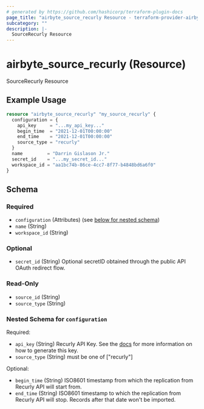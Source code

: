 ```yaml
---
# generated by https://github.com/hashicorp/terraform-plugin-docs
page_title: "airbyte_source_recurly Resource - terraform-provider-airbyte"
subcategory: ""
description: |-
  SourceRecurly Resource
---
```


# airbyte_source_recurly (Resource)

SourceRecurly Resource

## Example Usage

```terraform
resource "airbyte_source_recurly" "my_source_recurly" {
  configuration = {
    api_key     = "...my_api_key..."
    begin_time  = "2021-12-01T00:00:00"
    end_time    = "2021-12-01T00:00:00"
    source_type = "recurly"
  }
  name         = "Darrin Gislason Jr."
  secret_id    = "...my_secret_id..."
  workspace_id = "aa1bc74b-86ce-4cc7-8f77-b4848bd6a6f0"
}
```

<!-- schema generated by tfplugindocs -->
## Schema

### Required

- `configuration` (Attributes) (see [below for nested schema](#nestedatt--configuration))
- `name` (String)
- `workspace_id` (String)

### Optional

- `secret_id` (String) Optional secretID obtained through the public API OAuth redirect flow.

### Read-Only

- `source_id` (String)
- `source_type` (String)

<a id="nestedatt--configuration"></a>
### Nested Schema for `configuration`

Required:

- `api_key` (String) Recurly API Key. See the  <a href="https://docs.airbyte.com/integrations/sources/recurly">docs</a> for more information on how to generate this key.
- `source_type` (String) must be one of ["recurly"]

Optional:

- `begin_time` (String) ISO8601 timestamp from which the replication from Recurly API will start from.
- `end_time` (String) ISO8601 timestamp to which the replication from Recurly API will stop. Records after that date won't be imported.


